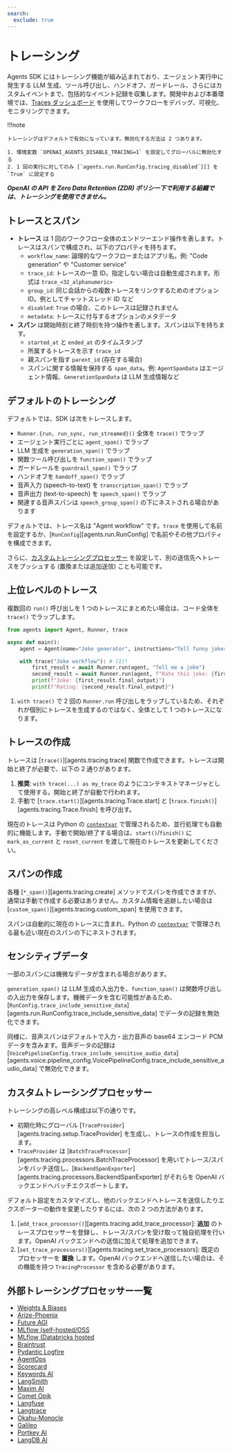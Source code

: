 ```yaml
---
search:
  exclude: true
---
```

# トレーシング

Agents SDK にはトレーシング機能が組み込まれており、エージェント実行中に発生する LLM 生成、ツール呼び出し、ハンドオフ、ガードレール、さらにはカスタムイベントまで、包括的なイベント記録を収集します。開発中および本番環境では、[Traces ダッシュボード](https://platform.openai.com/traces) を使用してワークフローをデバッグ、可視化、モニタリングできます。

!!!note

    トレーシングはデフォルトで有効になっています。無効化する方法は 2 つあります。

    1. 環境変数 `OPENAI_AGENTS_DISABLE_TRACING=1` を設定してグローバルに無効化する  
    2. 1 回の実行に対してのみ [`agents.run.RunConfig.tracing_disabled`][] を `True` に設定する

***OpenAI の API を Zero Data Retention (ZDR) ポリシー下で利用する組織では、トレーシングを使用できません。***

## トレースとスパン

- **トレース** は 1 回のワークフロー全体のエンドツーエンド操作を表します。トレースはスパンで構成され、以下のプロパティを持ちます。  
    - `workflow_name`: 論理的なワークフローまたはアプリ名。例: "Code generation" や "Customer service"  
    - `trace_id`: トレースの一意 ID。指定しない場合は自動生成されます。形式は `trace_<32_alphanumeric>`  
    - `group_id`: 同じ会話からの複数トレースをリンクするためのオプション ID。例としてチャットスレッド ID など  
    - `disabled`: `True` の場合、このトレースは記録されません  
    - `metadata`: トレースに付与するオプションのメタデータ
- **スパン** は開始時刻と終了時刻を持つ操作を表します。スパンは以下を持ちます。  
    - `started_at` と `ended_at` のタイムスタンプ  
    - 所属するトレースを示す `trace_id`  
    - 親スパンを指す `parent_id` (存在する場合)  
    - スパンに関する情報を保持する `span_data`。例: `AgentSpanData` はエージェント情報、`GenerationSpanData` は LLM 生成情報など

## デフォルトのトレーシング

デフォルトでは、SDK は次をトレースします。

- `Runner.{run, run_sync, run_streamed}()` 全体を `trace()` でラップ
- エージェント実行ごとに `agent_span()` でラップ
- LLM 生成を `generation_span()` でラップ
- 関数ツール呼び出しを `function_span()` でラップ
- ガードレールを `guardrail_span()` でラップ
- ハンドオフを `handoff_span()` でラップ
- 音声入力 (speech-to-text) を `transcription_span()` でラップ
- 音声出力 (text-to-speech) を `speech_span()` でラップ
- 関連する音声スパンは `speech_group_span()` の下にネストされる場合があります

デフォルトでは、トレース名は "Agent workflow" です。`trace` を使用して名前を設定するか、[`RunConfig`][agents.run.RunConfig] で名前やその他プロパティを構成できます。

さらに、[カスタムトレーシングプロセッサー](#custom-tracing-processors) を設定して、別の送信先へトレースをプッシュする (置換または追加送信) ことも可能です。

## 上位レベルのトレース

複数回の `run()` 呼び出しを 1 つのトレースにまとめたい場合は、コード全体を `trace()` でラップします。

```python
from agents import Agent, Runner, trace

async def main():
    agent = Agent(name="Joke generator", instructions="Tell funny jokes.")

    with trace("Joke workflow"): # (1)!
        first_result = await Runner.run(agent, "Tell me a joke")
        second_result = await Runner.run(agent, f"Rate this joke: {first_result.final_output}")
        print(f"Joke: {first_result.final_output}")
        print(f"Rating: {second_result.final_output}")
```

1. `with trace()` で 2 回の `Runner.run` 呼び出しをラップしているため、それぞれが個別にトレースを生成するのではなく、全体として 1 つのトレースになります。

## トレースの作成

トレースは [`trace()`][agents.tracing.trace] 関数で作成できます。トレースは開始と終了が必要で、以下の 2 通りがあります。

1. **推奨**: `with trace(...) as my_trace` のようにコンテキストマネージャとして使用する。開始と終了が自動で行われます。  
2. 手動で [`trace.start()`][agents.tracing.Trace.start] と [`trace.finish()`][agents.tracing.Trace.finish] を呼び出す。

現在のトレースは Python の [`contextvar`](https://docs.python.org/3/library/contextvars.html) で管理されるため、並行処理でも自動的に機能します。手動で開始/終了する場合は、`start()`/`finish()` に `mark_as_current` と `reset_current` を渡して現在のトレースを更新してください。

## スパンの作成

各種 [`*_span()`][agents.tracing.create] メソッドでスパンを作成できますが、通常は手動で作成する必要はありません。カスタム情報を追跡したい場合は [`custom_span()`][agents.tracing.custom_span] を使用できます。

スパンは自動的に現在のトレースに含まれ、Python の [`contextvar`](https://docs.python.org/3/library/contextvars.html) で管理される最も近い現在のスパンの下にネストされます。

## センシティブデータ

一部のスパンには機微なデータが含まれる場合があります。

`generation_span()` は LLM 生成の入出力を、`function_span()` は関数呼び出しの入出力を保存します。機微データを含む可能性があるため、[`RunConfig.trace_include_sensitive_data`][agents.run.RunConfig.trace_include_sensitive_data] でデータの記録を無効化できます。

同様に、音声スパンはデフォルトで入力・出力音声の base64 エンコード PCM データを含みます。音声データの記録は [`VoicePipelineConfig.trace_include_sensitive_audio_data`][agents.voice.pipeline_config.VoicePipelineConfig.trace_include_sensitive_audio_data] で無効化できます。

## カスタムトレーシングプロセッサー

トレーシングの高レベル構成は以下の通りです。

- 初期化時にグローバル [`TraceProvider`][agents.tracing.setup.TraceProvider] を生成し、トレースの作成を担当します。  
- `TraceProvider` は [`BatchTraceProcessor`][agents.tracing.processors.BatchTraceProcessor] を用いてトレース/スパンをバッチ送信し、[`BackendSpanExporter`][agents.tracing.processors.BackendSpanExporter] がそれらを OpenAI バックエンドへバッチエクスポートします。

デフォルト設定をカスタマイズし、他のバックエンドへトレースを送信したりエクスポーターの動作を変更したりするには、次の 2 つの方法があります。

1. [`add_trace_processor()`][agents.tracing.add_trace_processor]: **追加** のトレースプロセッサーを登録し、トレース/スパンを受け取って独自処理を行います。OpenAI バックエンドへの送信に加えて処理を追加できます。  
2. [`set_trace_processors()`][agents.tracing.set_trace_processors]: 既定のプロセッサーを **置換** します。OpenAI バックエンドへ送信したい場合は、その機能を持つ `TracingProcessor` を含める必要があります。

## 外部トレーシングプロセッサー一覧

- [Weights & Biases](https://weave-docs.wandb.ai/guides/integrations/openai_agents)
- [Arize-Phoenix](https://docs.arize.com/phoenix/tracing/integrations-tracing/openai-agents-sdk)
- [Future AGI](https://docs.futureagi.com/future-agi/products/observability/auto-instrumentation/openai_agents)
- [MLflow (self-hosted/OSS](https://mlflow.org/docs/latest/tracing/integrations/openai-agent)
- [MLflow (Databricks hosted](https://docs.databricks.com/aws/en/mlflow/mlflow-tracing#-automatic-tracing)
- [Braintrust](https://braintrust.dev/docs/guides/traces/integrations#openai-agents-sdk)
- [Pydantic Logfire](https://logfire.pydantic.dev/docs/integrations/llms/openai/#openai-agents)
- [AgentOps](https://docs.agentops.ai/v1/integrations/agentssdk)
- [Scorecard](https://docs.scorecard.io/docs/documentation/features/tracing#openai-agents-sdk-integration)
- [Keywords AI](https://docs.keywordsai.co/integration/development-frameworks/openai-agent)
- [LangSmith](https://docs.smith.langchain.com/observability/how_to_guides/trace_with_openai_agents_sdk)
- [Maxim AI](https://www.getmaxim.ai/docs/observe/integrations/openai-agents-sdk)
- [Comet Opik](https://www.comet.com/docs/opik/tracing/integrations/openai_agents)
- [Langfuse](https://langfuse.com/docs/integrations/openaiagentssdk/openai-agents)
- [Langtrace](https://docs.langtrace.ai/supported-integrations/llm-frameworks/openai-agents-sdk)
- [Okahu-Monocle](https://github.com/monocle2ai/monocle)
- [Galileo](https://v2docs.galileo.ai/integrations/openai-agent-integration#openai-agent-integration)
- [Portkey AI](https://portkey.ai/docs/integrations/agents/openai-agents)
- [LangDB AI](https://docs.langdb.ai/getting-started/working-with-agent-frameworks/working-with-openai-agents-sdk)